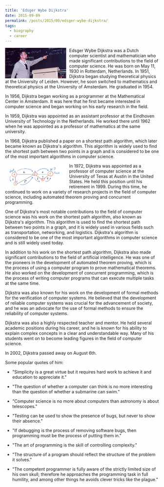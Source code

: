```yaml
---
title: 'Edsger Wybe Dijkstra'
date: 2015-09-09
permalink: /posts/2015/09/edsger-wybe-dijkstra/
tags:
  - biography
  - career
---
```


<img width="200" alt="dijkstra" src="/images/posts/edsger-wybe-dijkstra-1.png" style="float: left; margin-right: 10px;" /> Edsger Wybe Dijkstra was a Dutch computer scientist and mathematician who made significant contributions to the field of computer science. He was born on May 11, 1930 in Rotterdam, Netherlands. In 1951, Dijkstra began studying theoretical physics at the University of Leiden. However, he soon switched to mathematics and theoretical physics at the University of Amsterdam. He graduated in 1954.

In 1956, Dijkstra began working as a programmer at the Mathematical Center in Amsterdam. It was here that he first became interested in computer science and began working on his early research in the field.

In 1959, Dijkstra was appointed as an assistant professor at the Eindhoven University of Technology in the Netherlands. He worked there until 1962 when he was appointed as a professor of mathematics at the same university.

In 1968, Dijkstra published a paper on a shortest path algorithm, which later became known as Dijkstra's algorithm. This algorithm is widely used to find the shortest path between two points in a graph and is considered to be one of the most important algorithms in computer science.

<img width="200" alt="dijkstra" src="/images/posts/edsger-wybe-dijkstra-2.png" style="float: left; margin-right: 10px;" /> In 1972, Dijkstra was appointed as a professor of computer science at the University of Texas at Austin in the United States. He held this position until his retirement in 1999. During this time, he continued to work on a variety of research projects in the field of computer science, including automated theorem proving and concurrent programming.

One of Dijkstra's most notable contributions to the field of computer science was his work on the shortest path algorithm, also known as Dijkstra's algorithm. This algorithm is used to find the shortest path between two points in a graph, and it is widely used in various fields such as transportation, networking, and logistics. Dijkstra's algorithm is considered to be one of the most important algorithms in computer science and is still widely used today.

In addition to his work on the shortest path algorithm, Dijkstra also made significant contributions to the field of artificial intelligence. He was one of the pioneers in the development of automated theorem proving, which is the process of using a computer program to prove mathematical theorems. He also worked on the development of concurrent programming, which is the process of writing computer programs that can execute multiple tasks at the same time.

Dijkstra was also known for his work on the development of formal methods for the verification of computer systems. He believed that the development of reliable computer systems was crucial for the advancement of society, and he was an advocate for the use of formal methods to ensure the reliability of computer systems.

Dijkstra was also a highly respected teacher and mentor. He held several academic positions during his career, and he is known for his ability to explain complex concepts in a clear and understandable way. Many of his students went on to become leading figures in the field of computer science.

In 2002, Dijkstra passed away on August 6th.

Some popular quotes of him:

* "Simplicity is a great virtue but it requires hard work to achieve it and education to appreciate it."

* "The question of whether a computer can think is no more interesting than the question of whether a submarine can swim."

* "Computer science is no more about computers than astronomy is about telescopes."

* "Testing can be used to show the presence of bugs, but never to show their absence."

* "If debugging is the process of removing software bugs, then programming must be the process of putting them in."

* "The art of programming is the skill of controlling complexity."

* "The structure of a program should reflect the structure of the problem it solves."

* "The competent programmer is fully aware of the strictly limited size of his own skull; therefore he approaches the programming task in full humility, and among other things he avoids clever tricks like the plague."

